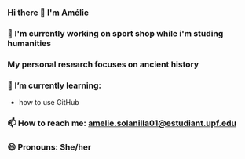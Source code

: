 ### Hi there 👋 I'm Amélie

### 🔭 I'm currently working on sport shop while i'm studing humanities
  
### My personal research focuses on ancient history

### 🌱 I’m currently learning: 
- how to use GitHub

### 📫 How to reach me: amelie.solanilla01@estudiant.upf.edu

### 😄 Pronouns: She/her
